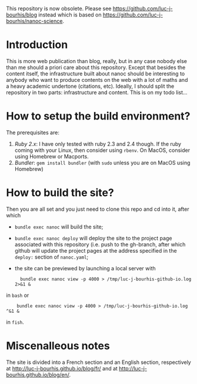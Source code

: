 This repository is now obsolete. Please see https://github.com/luc-j-bourhis/blog instead
which is based on https://github.com/luc-j-bourhis/nanoc-science.

# Introduction

This is more web publication than blog, really, but in any case nobody else than me should a priori care about this repository. Except that besides the content itself, the infrastructure built about nanoc should be interesting to anybody who want to produce contents on the web with a lot of maths and a heavy academic undertone (citations, etc). Ideally, I should split the repository in two parts: infrastructure and content. This is on my todo list...

# How to setup the build environment?

The prerequisites are:

1. *Ruby 2.x*: I have only tested with ruby 2.3 and 2.4 though. If the ruby coming with your Linux, then consider using `rbenv`. On MacOS, consider using Homebrew or Macports.
2. *Bundler*: `gem install bundler` (with `sudo` unless you are on MacOS using Homebrew)

# How to build the site?

Then you are all set and you just need to clone this repo and cd into it, after which

- `bundle exec nanoc` will build the site;
- `bundle exec nanoc deploy` will deploy the site to the project page associated with this repository (i.e. push to the gh-branch, after which github will update the project pages at the address specified in the `deploy:` section of `nanoc.yaml`;
- the site can be previewed by launching a local server with

        bundle exec nanoc view -p 4000 > /tmp/luc-j-bourhis-github-io.log 2>&1 &
in `bash` or

        bundle exec nanoc view -p 4000 > /tmp/luc-j-bourhis-github-io.log ^&1 &
in `fish`.

# Miscenalleous notes

The site is divided into a French section and an English section, respectively at http://luc-j-bourhis.github.io/blog/fr/ and at http://luc-j-bourhis.github.io/blog/en/.
